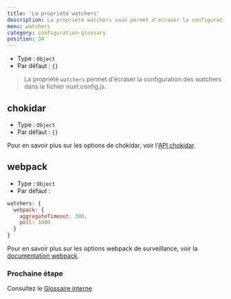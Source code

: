 ```yaml
---
title: 'La propriété watchers'
description: La propriété watchers vous permet d'écraser la configuration de watchers.
menu: watchers
category: configuration-glossary
position: 34
---
```


- Type : `Object`
- Par défaut : `{}`

> La propriété `watchers` permet d'écraser la configuration des watchers dans le fichier nuxt.config.js.

## chokidar

- Type : `Object`
- Par défaut : `{}`

Pour en savoir plus sur les options de chokidar, voir l'[API chokidar](https://github.com/paulmillr/chokidar#api).

## webpack

- Type : `Object`
- Par défaut :

```js
watchers: {
  webpack: {
    aggregateTimeout: 300,
    poll: 1000
  }
}
```

Pour en savoir plus sur les options webpack de surveillance, voir la [documentation webpack](https://webpack.js.org/configuration/watch/#watchoptions).

### Prochaine étape

<base-alert type="next">

Consultez le [Glossaire interne](/guides/internals-glossary/$nuxt)

</base-alert>
